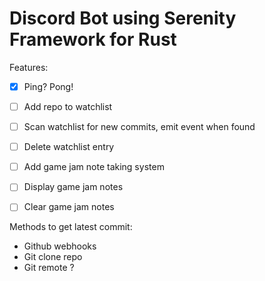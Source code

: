 # Discord Bot using Serenity Framework for Rust

Features:
- [x] Ping? Pong!
- [ ] Add repo to watchlist
- [ ] Scan watchlist for new commits, emit event when found
- [ ] Delete watchlist entry
- [ ] Add game jam note taking system
- [ ] Display game jam notes
- [ ] Clear game jam notes



Methods to get latest commit:
- Github webhooks
- Git clone repo
- Git remote ?

<!-- fn perform_git_clone(url: &str) {
    let _ = std::fs::remove_dir_all("temp");

    let _ = Command::new("git")
        .arg("clone")
        .arg("--depth=1")
        .arg("-n")
        .arg(url)
        .arg("temp")
        .output();

    let output = Command::new("git").arg("log").current_dir("temp").output();
    println!("{:?}", output);
} -->
